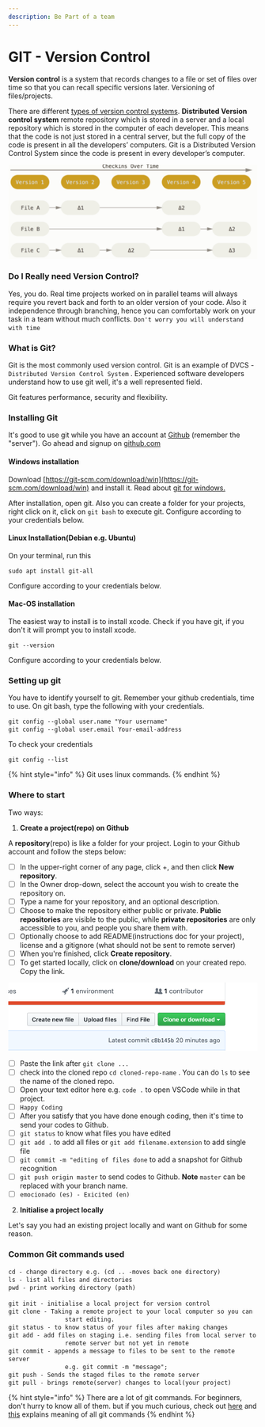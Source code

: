 ```yaml
---
description: Be Part of a team
---
```


# GIT - Version Control

**Version control** is a system that records changes to a file or set of files over time so that you can recall specific versions later. Versioning of files/projects.

There are different [types of version control systems](https://git-scm.com/book/en/v2/Getting-Started-About-Version-Control). **Distributed Version control system** remote repository which is stored in a server and a local repository which is stored in the computer of each developer. This means that the code is not just stored in a central server, but the full copy of the code is present in all the developers’ computers. Git is a Distributed Version Control System since the code is present in every developer’s computer.

![file versioning](.gitbook/assets/screenshot-2019-04-19-at-07.23.37.png)

### Do I Really need Version Control?

Yes, you do. Real time projects worked on in parallel teams will always require you revert back and forth to an older version of your code. Also it independence through branching, hence you can comfortably work on your task in a team without much conflicts. `Don't worry you will understand with time`

### What is Git?

Git is the most commonly used version control. Git is an example of DVCS - `Distributed Version Control System` . Experienced software developers understand how to use git well, it's a well represented field.

Git features performance, security and flexibility.

### Installing Git

It's good to use git while you have an account at [Github](https://github.com) \(remember the "server"\). Go ahead and signup on [github.com](https://github.com)

#### Windows installation

Download [https://git-scm.com/download/win](https://git-scm.com/download/win) and install it. Read about [git for windows.](https://gitforwindows.org)

After installation, open git. Also you can create a folder for your projects, right click on it, click on `git bash` to execute git. Configure according to your credentials below.

#### Linux Installation\(Debian e.g. Ubuntu\)

On your terminal, run this 

```text
sudo apt install git-all
```

Configure according to your credentials below.

#### Mac-OS installation

The easiest way to install is to install xcode. Check if you have git, if you don't it will prompt you to install xcode.

```text
git --version
```

Configure according to your credentials below.

### Setting up git

You have to identify yourself to git. Remember your github credentials, time to use. On git bash, type the following with your credentials.

```text
git config --global user.name "Your username"
git config --global user.email Your-email-address
```

To check your credentials

```text
git config --list
```

{% hint style="info" %}
Git uses linux commands.
{% endhint %}

### Where to start

Two ways:

1. **Create a project\(repo\) on Github**

A **repository**\(repo\) is like a folder for your project. Login to your Github account and follow the steps below:

* [ ] In the upper-right corner of any page, click +, and then click **New repository**.
* [ ] In the Owner drop-down, select the account you wish to create the repository on.
* [ ] Type a name for your repository, and an optional description.
* [ ] Choose to make the repository either public or private. **Public repositories** are visible to the public, while **private repositories** are only accessible to you, and people you share them with. 
* [ ] Optionally choose to add README\(instructions doc for your project\), license and a gitignore \(what should not be sent to remote server\)
* [ ] When you're finished, click **Create repository**.
* [ ] To get started locally, click on **clone/download** on your created repo. Copy the link.

![](.gitbook/assets/screenshot-2019-04-19-at-08.28.03.png)

* [ ] Paste the link after `git clone ...` 
* [ ] check into the cloned repo `cd cloned-repo-name` . You can do `ls` to see the name of the cloned repo.
* [ ] Open your text editor here e.g. `code .`  to open VSCode while in that project.
* [ ] `Happy Coding` 
* [ ] After you satisfy that you have done enough coding, then it's time to send your codes to Github.
* [ ] `git status` to know what files you have edited
* [ ] `git add .`  to add all files or `git add filename.extension` to add single file
* [ ] `git commit -m "editing of files done` to add a snapshot for Github recognition
* [ ] `git push origin master` to send codes to Github. **Note** `master` can be replaced with your branch name.
* [ ] `emocionado (es) - Exicited (en)` 

2. **Initialise a project locally**

Let's say you had an existing project locally and want on Github for some reason.

### Common Git commands used

```text
cd - change directory e.g. (cd .. -moves back one directory)
ls - list all files and directories
pwd - print working directory (path)

git init - initialise a local project for version control
git clone - Taking a remote project to your local computer so you can
                start editing.
git status - to know status of your files after making changes
git add - add files on staging i.e. sending files from local server to 
                remote server but not yet in remote
git commit - appends a message to files to be sent to the remote server
                e.g. git commit -m "message";
git push - Sends the staged files to the remote server
git pull - brings remote(server) changes to local(your project)
```

{% hint style="info" %}
There are a lot of git commands. For beginners, don't hurry to know all of them. but if you much curious, check out [here](https://github.com/joshnh/Git-Commands) and [this](https://readwrite.com/2013/09/30/understanding-github-a-journey-for-beginners-part-1/) explains meaning of all git commands
{% endhint %}













